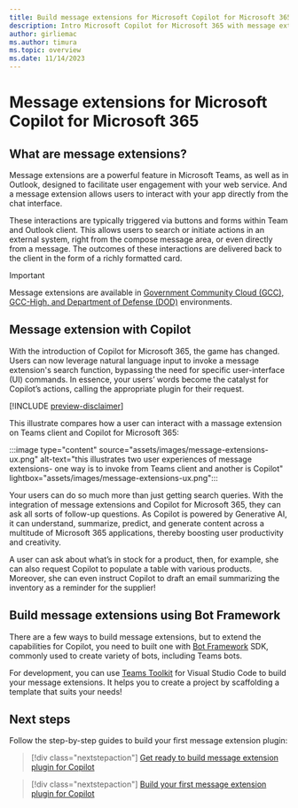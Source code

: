 ```yaml
---
title: Build message extensions for Microsoft Copilot for Microsoft 365
description: Intro Microsoft Copilot for Microsoft 365 with message extensions
author: girliemac
ms.author: timura
ms.topic: overview
ms.date: 11/14/2023
---
```


# Message extensions for Microsoft Copilot for Microsoft 365

## What are message extensions?

Message extensions are a powerful feature in Microsoft Teams, as well as in Outlook, designed to facilitate user engagement with your web service. And a message extension allows users to interact with your app directly from the chat interface.

These interactions are typically triggered via buttons and forms within Team and Outlook client. This allows users to search or initiate actions in an external system, right from the compose message area, or even directly from a message. The outcomes of these interactions are delivered back to the client in the form of a richly formatted card.

> [!IMPORTANT]
> Message extensions are available in [Government Community Cloud (GCC), GCC-High, and Department of Defense (DOD)](/microsoftteams/platform/concepts/app-fundamentals-overview.md#government-community-cloud?context=/microsoft-365-copilot/extensibility/context) environments.

## Message extension with Copilot

With the introduction of Copilot for Microsoft 365, the game has changed. Users can now leverage natural language input to invoke a message extension's search function, bypassing the need for specific user-interface (UI) commands. In essence, your users’ words become the catalyst for Copilot’s actions, calling the appropriate plugin for their request.

[!INCLUDE [preview-disclaimer](includes/preview-disclaimer.md)]

This illustrate compares how a user can interact with a massage extension on Teams client and Copilot for Microsoft 365:

:::image type="content" source="assets/images/message-extensions-ux.png" alt-text="this illustrates two user experiences of message extensions- one way is to invoke from Teams client and another is Copilot" lightbox="assets/images/message-extensions-ux.png":::

Your users can do so much more than just getting search queries. With the integration of message extensions and Copilot for Microsoft 365, they can ask all sorts of follow-up questions. As Copilot is powered by Generative AI, it can understand, summarize, predict, and generate content across a multitude of Microsoft 365 applications, thereby boosting user productivity and creativity.

 A user can ask about what’s in stock for a product, then, for example, she can also request Copilot to populate a table with various products. Moreover, she can even instruct Copilot to draft an email summarizing the inventory as a reminder for the supplier!

## Build message extensions using Bot Framework

There are a few ways to build message extensions, but to extend the capabilities for Copilot, you need to built one with [Bot Framework](https://dev.botframework.com/) SDK, commonly used to create variety of bots, including Teams bots.

For development, you can use [Teams Toolkit](https://marketplace.visualstudio.com/items?itemName=TeamsDevApp.ms-teams-vscode-extension) for Visual Studio Code to build your message extensions. It helps you to create a project by scaffolding a template that suits your needs!

## Next steps

Follow the step-by-step guides to build your first message extension plugin:

> [!div class="nextstepaction"]
> [Get ready to build message extension plugin for Copilot](prerequisites-message-extension-bot.md)

> [!div class="nextstepaction"]
> [Build your first message extension plugin for Copilot](/microsoftteams/platform/messaging-extensions/build-bot-based-plugin?tabs=visual-studio&context=/microsoft-365-copilot/extensibility/context)
